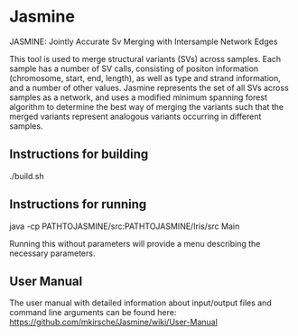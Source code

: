 # Jasmine

JASMINE: Jointly Accurate Sv Merging with Intersample Network Edges

This tool is used to merge structural variants (SVs) across samples.  Each sample has a number of SV calls, consisting of positon information (chromosome, start, end, length), as well as type and strand information, and a number of other values.  Jasmine represents the set of all SVs across samples as a network, and uses a modified minimum spanning forest algorithm to determine the best way of merging the variants such that the merged variants represent analogous variants occurring in different samples.

## Instructions for building

./build.sh

## Instructions for running

java -cp PATHTOJASMINE/src:PATHTOJASMINE/Iris/src Main

Running this without parameters will provide a menu describing the necessary parameters.

## User Manual

The user manual with detailed information about input/output files and command line arguments can be found here: https://github.com/mkirsche/Jasmine/wiki/User-Manual

